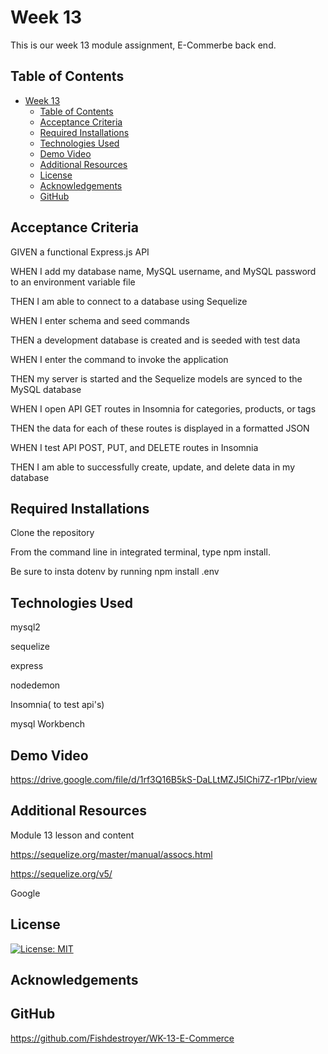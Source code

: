 # Week 13 
This is our week 13 module assignment, E-Commerbe back end.


## Table of Contents
- [Week 13](#week-13)
  - [Table of Contents](#table-of-contents)
  - [Acceptance Criteria](#acceptance-criteria)
  - [Required Installations](#required-installations)
  - [Technologies Used](#technologies-used)
  - [Demo Video](#demo-video)
  - [Additional Resources](#additional-resources)
  - [License](#license)
  - [Acknowledgements](#acknowledgements)
  - [GitHub](#github)


## Acceptance Criteria
GIVEN a functional Express.js API

WHEN I add my database name, MySQL username, and MySQL password to an environment variable file

THEN I am able to connect to a database using Sequelize

WHEN I enter schema and seed commands

THEN a development database is created and is seeded with test data

WHEN I enter the command to invoke the application

THEN my server is started and the Sequelize models are synced to the MySQL database

WHEN I open API GET routes in Insomnia for categories, products, or tags

THEN the data for each of these routes is displayed in a formatted JSON

WHEN I test API POST, PUT, and DELETE routes in Insomnia

THEN I am able to successfully create, update, and delete data in my database

## Required Installations
Clone the repository

From the command line in integrated terminal, type npm install.

Be sure to insta dotenv by running npm install .env

## Technologies Used
mysql2

sequelize

express

nodedemon

Insomnia( to test api's)

mysql Workbench


## Demo Video

https://drive.google.com/file/d/1rf3Q16B5kS-DaLLtMZJ5IChi7Z-r1Pbr/view


## Additional Resources
Module 13 lesson and content

https://sequelize.org/master/manual/assocs.html

https://sequelize.org/v5/

Google


## License
[![License: MIT](https://img.shields.io/badge/License-MIT-yellow.svg)](https://opensource.org/licenses/MIT)


## Acknowledgements



## GitHub
https://github.com/Fishdestroyer/WK-13-E-Commerce



